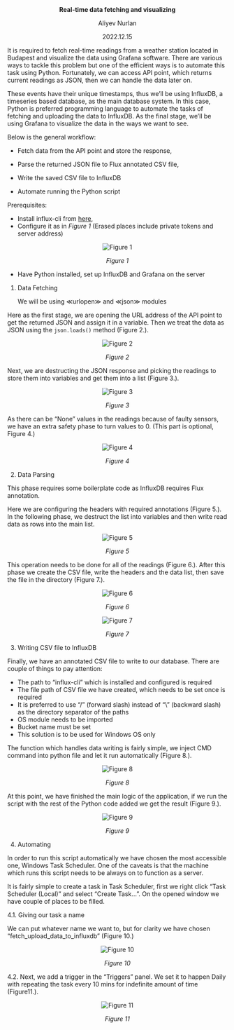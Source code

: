 <div align="center">
<b>Real-time data fetching and visualizing</b>

Aliyev Nurlan

2022.12.15
</div>

It is required to fetch real-time readings from a weather station located in Budapest and visualize the data using Grafana software. There are various ways to tackle this problem but one of the efficient ways is to automate this task using Python. Fortunately, we can access API point, which returns current readings as JSON, then we can handle the data later on.

These events have their unique timestamps, thus we’ll be using InfluxDB, a timeseries based database, as the main database system. In this case, Python is preferred programming language to automate the tasks of fetching and uploading the data to InfluxDB. As the final stage, we’ll be using Grafana to visualize the data in the ways we want to see.

Below is the general workflow:

 - Fetch data from the API point and store the response,

 - Parse the returned JSON file to Flux annotated CSV file,
 
- Write the saved CSV file to InfluxDB
   
- Automate running the Python script

Prerequisites:

- Install influx-cli from [here](https://docs.influxdata.com/influxdb/cloud/tools/influx-cli/),
- Configure it as in *Figure 1* (Erased places include private tokens and server address)

<div align="center">
<img src="https://github.com/nurlan-aliyev/weather-station-influxdb-grafana-python/blob/502a6ddc0768dedb2dfafb0f2e78ce8fba6de8cc/asset/influx_config.png" alt="Figure 1">
  <p><em>Figure 1</em></p>
</div>

 - Have Python installed, set up InfluxDB and Grafana on the server

1. Data Fetching

   We will be using ≪urlopen≫ and ≪json≫ modules
  
  Here as the first stage, we are opening the URL address of the API point to get the returned JSON and assign it in a variable. Then we treat the data as JSON using the `json.loads()` method (Figure 2.).
  
  <div align="center">
   <img src="https://github.com/nurlan-aliyev/weather-station-influxdb-grafana-python/blob/a5b84ef8fc4f54aec28b5a6b6c4950be262e0b87/asset/1.1e.png" alt="Figure 2">
   <p><em>Figure 2</em></p>
  </div>
  
  Next, we are destructing the JSON response and picking the readings to store them into variables and get them into a list (Figure 3.).
  
  <div align="center">
   <img src="https://github.com/nurlan-aliyev/weather-station-influxdb-grafana-python/blob/3d924d7c32609b680ade6f56493fee2f118fd709/asset/carbon%20(1).png" alt="Figure 3">
   <p><em>Figure 3</em></p>
  </div>

  As there can be “None” values in the readings because of faulty sensors, we have an extra safety phase to turn values to 0. (This part is optional, Figure 4.)
  
  <div align="center">
   <img src="https://github.com/nurlan-aliyev/weather-station-influxdb-grafana-python/blob/62089c50edec1ab62dea4b85b17843a116a97fb1/asset/carbon%20(2).png" alt="Figure 4">
   <p><em>Figure 4</em></p>
  </div>
  
2.  Data Parsing

  This phase requires some boilerplate code as InfluxDB requires Flux annotation.
  
  Here we are configuring the headers with required annotations (Figure 5.). In the following phase, we destruct the list into variables and then write read data as rows into the main list.
  
  
  <div align="center">
   <img src="https://github.com/nurlan-aliyev/weather-station-influxdb-grafana-python/blob/8a8daf941fa71516892589dacc234d764e92c219/asset/carbon%20(3).png" alt="Figure 5">
   <p><em>Figure 5</em></p>
  </div>
  
  This operation needs to be done for all of the readings (Figure 6.). After this phase we create the CSV file, write the headers and the data list, then save the file in the directory (Figure 7.).
  
  <div align="center">
   <img src="https://github.com/nurlan-aliyev/weather-station-influxdb-grafana-python/blob/e9e22a52db4eec8aaafe265b60ece9a29360bd91/asset/carbon%20(4).png" alt="Figure 6">
   <p><em>Figure 6</em></p>
  </div>
  
  <div align="center">
   <img src="https://github.com/nurlan-aliyev/weather-station-influxdb-grafana-python/blob/e9e22a52db4eec8aaafe265b60ece9a29360bd91/asset/carbon%20(5).png" alt="Figure 7">
   <p><em>Figure 7</em></p>
  </div>
  
 
3. 	Writing CSV file to InfluxDB  

 Finally, we have an annotated CSV file to write to our database. There are couple of things to pay attention:

- The path to “influx-cli” which is installed and configured is required 
-	The file path of CSV file we have created, which needs to be set once is required
-	It is preferred to use “/” (forward slash) instead of “\” (backward slash) as the directory separator of the paths
-	OS module needs to be imported
-	Bucket name must be set
-	This solution is to be used for Windows OS only

 The function which handles data writing is fairly simple, we inject CMD command into python file and let it run automatically (Figure 8.).

  <div align="center">
   <img src="https://github.com/nurlan-aliyev/weather-station-influxdb-grafana-python/blob/0f5db117421ea1670d2fff8a271fdccd8e7425cc/asset/carbon%20(6).png" alt="Figure 8">
   <p><em>Figure 8</em></p>
  </div>
  
  At this point, we have finished the main logic of the application, if we run the script with the rest of the Python code added we get the result (Figure 9.).
  
  <div align="center">
   <img src="https://github.com/nurlan-aliyev/weather-station-influxdb-grafana-python/blob/246d888160aaa3f3187e1213d7ea861216b25aca/asset/final_cmd.png" alt="Figure 9">
   <p><em>Figure 9</em></p>
  </div>
  
4. Automating

  In order to run this script automatically we have chosen the most accessible one, Windows Task Scheduler. One of the caveats is that the machine which runs this script needs to be always on to function as a server. 
  
  It is fairly simple to create a task in Task Scheduler, first we right click “Task Scheduler (Local)” and select “Create Task…”. On the opened window we have couple of places to be filled.   
  
   4.1. Giving our task a name
   
   We can put whatever name we want to, but for clarity we have chosen “fetch_upload_data_to_influxdb” (Figure 10.)
   
   <div align="center">
   <img src="https://github.com/nurlan-aliyev/weather-station-influxdb-grafana-python/blob/c4f345aba95d627a29937ca23b925a284f26f54c/asset/sc1.png" alt="Figure 10">
   <p><em>Figure 10</em></p>
  </div>
  
  4.2. Next, we add a trigger in the “Triggers” panel. We set it to happen Daily with repeating the task every 10 mins for indefinite amount of time (Figure11.). 
  
   <div align="center">
   <img src="https://github.com/nurlan-aliyev/weather-station-influxdb-grafana-python/blob/c4f345aba95d627a29937ca23b925a284f26f54c/asset/sc2.png" alt="Figure 11">
   <p><em>Figure 11</em></p>
  </div>
  
   
   
